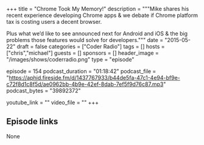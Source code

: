 +++
title = "Chrome Took My Memory!"
description = """Mike shares his recent experience developing Chrome apps & we debate if Chrome platform tax is costing users a decent browser. 

Plus what we’d like to see announced next for Android and iOS & the big problems those features would solve for developers."""
date = "2015-05-22"
draft = false
categories = ["Coder Radio"]
tags = []
hosts = ["chris","michael"]
guests = []
sponsors = []
header_image = "/images/shows/coderradio.png"
type = "episode"

episode = 154
podcast_duration = "01:18:42"
podcast_file = "https://aphid.fireside.fm/d/1437767933/b44de5fa-47c1-4e94-bf9e-c72f8d1c8f5d/ae0962bb-4b9e-42ef-8dab-7ef5f9d76c87.mp3"
podcast_bytes = "39892372"

youtube_link = ""
video_file = ""
+++

## Episode links

None

